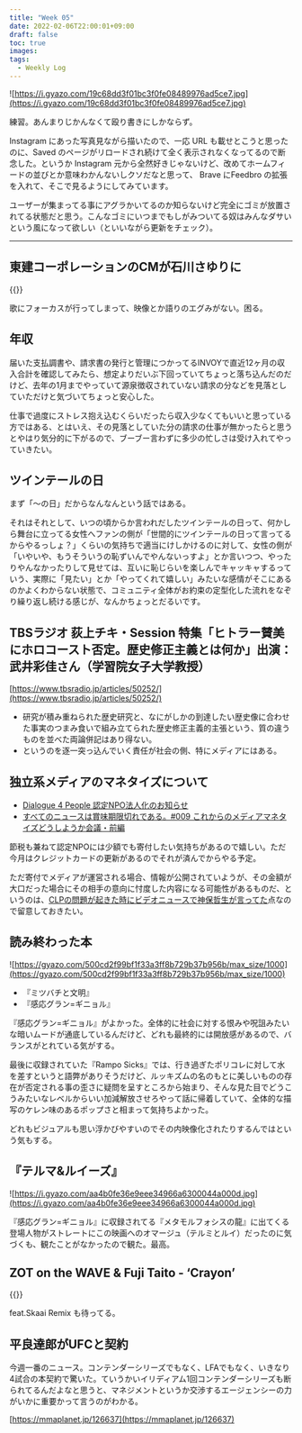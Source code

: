 ```yaml
---
title: "Week 05"
date: 2022-02-06T22:00:01+09:00
draft: false
toc: true
images:
tags:
  - Weekly Log
---
```


![https://i.gyazo.com/19c68dd3f01bc3f0fe08489976ad5ce7.jpg](https://i.gyazo.com/19c68dd3f01bc3f0fe08489976ad5ce7.jpg)

練習。あんまりじかんなくて殴り書きにしかならず。

Instagram にあった写真見ながら描いたので、一応 URL も載せとこうと思ったのに、Saved のページがリロードされ続けて全く表示されなくなってるので断念した。というか Instagram 元から全然好きじゃないけど、改めてホームフィードの並びとか意味わかんないしクソだなと思って、 Brave にFeedbro の拡張を入れて、そこで見るようにしてみています。

ユーザーが集まってる事にアグラかいてるのか知らないけど完全にゴミが放置されてる状態だと思う。こんなゴミにいつまでもしがみついてる奴はみんなダサいという風になって欲しい（といいながら更新をチェック）。

<!--more-->

---

## 東建コーポレーションのCMが石川さゆりに

{{<youtube JWP4xjYS_b0>}}

歌にフォーカスが行ってしまって、映像とか語りのエグみがない。困る。

## 年収

届いた支払調書や、請求書の発行と管理につかってるINVOYで直近12ヶ月の収入合計を確認してみたら、想定よりだいぶ下回っていてちょっと落ち込んだのだけど、去年の1月までやっていて源泉徴収されていない請求の分などを見落としていただけと気づいてちょっと安心した。

仕事で過度にストレス抱え込むくらいだったら収入少なくてもいいと思っている方ではある、とはいえ、その見落としていた分の請求の仕事が無かったらと思うとやはり気分的に下がるので、ブーブー言わずに多少の忙しさは受け入れてやっていきたい。

## ツインテールの日

まず「〜の日」だからなんなんという話ではある。

それはそれとして、いつの頃からか言われだしたツインテールの日って、何かしら舞台に立ってる女性へファンの側が「世間的にツインテールの日って言ってるからやるっしょ？」くらいの気持ちで適当にけしかけるのに対して、女性の側が「いやいや、もうそういうの恥ずいんでやんないっすよ」とか言いつつ、やったりやんなかったりして見せては、互いに恥じらいを楽しんでキャッキャするっていう、実際に「見たい」とか「やってくれて嬉しい」みたいな感情がそこにあるのかよくわからない状態で、コミュニティ全体がお約束の定型化した流れをなぞり繰り返し続ける感じが、なんかちょっとだるいです。

## TBSラジオ 荻上チキ・Session 特集「ヒトラー賛美にホロコースト否定。歴史修正主義とは何か」出演：武井彩佳さん（学習院女子大学教授）

[https://www.tbsradio.jp/articles/50252/](https://www.tbsradio.jp/articles/50252/)

- 研究が積み重ねられた歴史研究と、なにがしかの到達したい歴史像に合わせた事実のつまみ食いで組み立てられた歴史修正主義的主張という、質の違うものを並べた両論併記はあり得ない。
- というのを逐一突っ込んでいく責任が社会の側、特にメディアにはある。

## 独立系メディアのマネタイズについて

- [Dialogue 4 People 認定NPO法人化のお知らせ](https://d4p.world/news/15015/)
- [すべてのニュースは賞味期限切れである。#009 これからのメディアマネタイズどうしようか会議・前編](https://anchor.fm/kigengire/episodes/009-e1dv96n/a-a7bq7td)

節税も兼ねて認定NPOには少額でも寄付したい気持ちがあるので嬉しい。ただ今月はクレジットカードの更新があるのでそれが済んでからやる予定。

ただ寄付でメディアが運営される場合、情報が公開されていようが、その金額が大口だった場合にその相手の意向に忖度した内容になる可能性があるものだ、というのは、[CLPの問題が起きた時にビデオニュースで神保哲生が言ってた](https://www.youtube.com/watch?v=MEQJqVDQysQ)点なので留意しておきたい。

## 読み終わった本

![https://gyazo.com/500cd2f99bf1f33a3ff8b729b37b956b/max_size/1000](https://gyazo.com/500cd2f99bf1f33a3ff8b729b37b956b/max_size/1000)

- 『ミツバチと文明』
- 『感応グラン=ギニョル』

『感応グラン=ギニョル』がよかった。全体的に社会に対する恨みや呪詛みたいな暗いムードが通底しているんだけど、どれも最終的には開放感があるので、バランスがとれている気がする。

最後に収録されていた『Rampo Sicks』では、行き過ぎたポリコレに対して水を差すというと語弊がありそうだけど、ルッキズムの名のもとに美しいものの存在が否定される事の歪さに疑問を呈すところから始まり、そんな見た目でどうこうみたいなレベルからいい加減解放させろやって話に帰着していて、全体的な描写のケレン味のあるポップさと相まって気持ちよかった。

どれもビジュアルも思い浮かびやすいのでその内映像化されたりするんではという気もする。

## 『テルマ&ルイーズ』

![https://i.gyazo.com/aa4b0fe36e9eee34966a6300044a000d.jpg](https://i.gyazo.com/aa4b0fe36e9eee34966a6300044a000d.jpg)

『感応グラン=ギニョル』に収録されてる『メタモルフォシスの龍』に出てくる登場人物がストレートにこの映画へのオマージュ（テルミとルイ）だったのに気づくも、観たことがなかったので観た。最高。

## ZOT on the WAVE & Fuji Taito - ‘Crayon’

{{<youtube m0x2jkAT6FE>}}

feat.Skaai Remix も待ってる。

## 平良達郎がUFCと契約

今週一番のニュース。コンテンダーシリーズでもなく、LFAでもなく、いきなり4試合の本契約で驚いた。ていうかいイリディアム1回コンテンダーシリーズも断られてるんだよなと思うと、マネジメントというか交渉するエージェンシーの力がいかに重要かって言うのがわかる。

[https://mmaplanet.jp/126637](https://mmaplanet.jp/126637)
